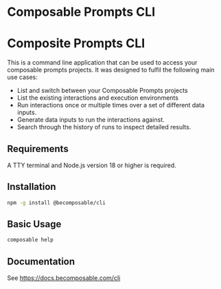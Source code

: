 # Composable Prompts CLI

# Composite Prompts CLI

This is a command line application that can be used to access your composable prompts projects.
It was designed to fulfil the following main use cases:

* List and switch between your Composable Prompts projects
* List the existing interactions and execution environments
* Run interactions once or multiple times over a set of different data inputs.
* Generate data inputs to run the interactions against.
* Search through the history of runs to inspect detailed results.

## Requirements

A TTY terminal and Node.js version 18 or higher is required.

## Installation

```bash
npm -g install @becomposable/cli
```

## Basic Usage

```bash
composable help
```

## Documentation

See https://docs.becomposable.com/cli
